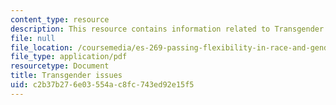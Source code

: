```yaml
---
content_type: resource
description: This resource contains information related to Transgender issues.
file: null
file_location: /coursemedia/es-269-passing-flexibility-in-race-and-gender-spring-2009/c2b37b276e03554ac8fc743ed92e15f5_MITES_269S09_lec6_Class6.pdf
file_type: application/pdf
resourcetype: Document
title: Transgender issues
uid: c2b37b27-6e03-554a-c8fc-743ed92e15f5
---
```

